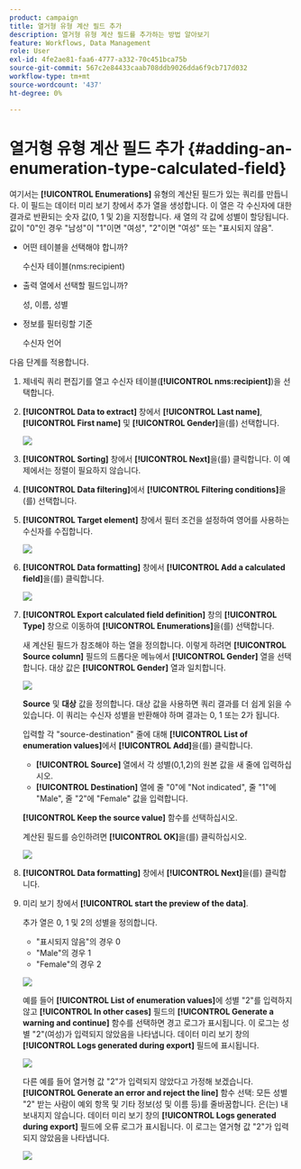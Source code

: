 ```yaml
---
product: campaign
title: 열거형 유형 계산 필드 추가
description: 열거형 유형 계산 필드를 추가하는 방법 알아보기
feature: Workflows, Data Management
role: User
exl-id: 4fe2ae81-faa6-4777-a332-70c451bca75b
source-git-commit: 567c2e84433caab708ddb9026dda6f9cb717d032
workflow-type: tm+mt
source-wordcount: '437'
ht-degree: 0%

---
```


# 열거형 유형 계산 필드 추가 {#adding-an-enumeration-type-calculated-field}

여기서는 **[!UICONTROL Enumerations]** 유형의 계산된 필드가 있는 쿼리를 만듭니다. 이 필드는 데이터 미리 보기 창에서 추가 열을 생성합니다. 이 열은 각 수신자에 대한 결과로 반환되는 숫자 값(0, 1 및 2)을 지정합니다. 새 열의 각 값에 성별이 할당됩니다. 값이 &quot;0&quot;인 경우 &quot;남성&quot;이 &quot;1&quot;이면 &quot;여성&quot;, &quot;2&quot;이면 &quot;여성&quot; 또는 &quot;표시되지 않음&quot;.

* 어떤 테이블을 선택해야 합니까?

  수신자 테이블(nms:recipient)

* 출력 열에서 선택할 필드입니까?

  성, 이름, 성별

* 정보를 필터링할 기준

  수신자 언어

다음 단계를 적용합니다.

1. 제네릭 쿼리 편집기를 열고 수신자 테이블(**[!UICONTROL nms:recipient]**)을 선택합니다.
1. **[!UICONTROL Data to extract]** 창에서 **[!UICONTROL Last name]**, **[!UICONTROL First name]** 및 **[!UICONTROL Gender]**&#x200B;을(를) 선택합니다.

   ![](assets/query_editor_nveau_73.png)

1. **[!UICONTROL Sorting]** 창에서 **[!UICONTROL Next]**&#x200B;을(를) 클릭합니다. 이 예제에서는 정렬이 필요하지 않습니다.
1. **[!UICONTROL Data filtering]**&#x200B;에서 **[!UICONTROL Filtering conditions]**&#x200B;을(를) 선택합니다.
1. **[!UICONTROL Target element]** 창에서 필터 조건을 설정하여 영어를 사용하는 수신자를 수집합니다.

   ![](assets/query_editor_nveau_74.png)

1. **[!UICONTROL Data formatting]** 창에서 **[!UICONTROL Add a calculated field]**&#x200B;을(를) 클릭합니다.

   ![](assets/query_editor_nveau_75.png)

1. **[!UICONTROL Export calculated field definition]** 창의 **[!UICONTROL Type]** 창으로 이동하여 **[!UICONTROL Enumerations]**&#x200B;을(를) 선택합니다.

   새 계산된 필드가 참조해야 하는 열을 정의합니다. 이렇게 하려면 **[!UICONTROL Source column]** 필드의 드롭다운 메뉴에서 **[!UICONTROL Gender]** 열을 선택합니다. 대상 값은 **[!UICONTROL Gender]** 열과 일치합니다.

   ![](assets/query_editor_nveau_76.png)

   **Source** 및 **대상** 값을 정의합니다. 대상 값을 사용하면 쿼리 결과를 더 쉽게 읽을 수 있습니다. 이 쿼리는 수신자 성별을 반환해야 하며 결과는 0, 1 또는 2가 됩니다.

   입력할 각 &quot;source-destination&quot; 줄에 대해 **[!UICONTROL List of enumeration values]**&#x200B;에서 **[!UICONTROL Add]**&#x200B;을(를) 클릭합니다.

   * **[!UICONTROL Source]** 열에서 각 성별(0,1,2)의 원본 값을 새 줄에 입력하십시오.
   * **[!UICONTROL Destination]** 열에 줄 &quot;0&quot;에 &quot;Not indicated&quot;, 줄 &quot;1&quot;에 &quot;Male&quot;, 줄 &quot;2&quot;에 &quot;Female&quot; 값을 입력합니다.

   **[!UICONTROL Keep the source value]** 함수를 선택하십시오.

   계산된 필드를 승인하려면 **[!UICONTROL OK]**&#x200B;을(를) 클릭하십시오.

   ![](assets/query_editor_nveau_77.png)

1. **[!UICONTROL Data formatting]** 창에서 **[!UICONTROL Next]**&#x200B;을(를) 클릭합니다.
1. 미리 보기 창에서 **[!UICONTROL start the preview of the data]**.

   추가 열은 0, 1 및 2의 성별을 정의합니다.

   * &quot;표시되지 않음&quot;의 경우 0
   * &quot;Male&quot;의 경우 1
   * &quot;Female&quot;의 경우 2

   ![](assets/query_editor_nveau_78.png)

   예를 들어 **[!UICONTROL List of enumeration values]**&#x200B;에 성별 &quot;2&quot;를 입력하지 않고 **[!UICONTROL In other cases]** 필드의 **[!UICONTROL Generate a warning and continue]** 함수를 선택하면 경고 로그가 표시됩니다. 이 로그는 성별 &quot;2&quot;(여성)가 입력되지 않았음을 나타냅니다. 데이터 미리 보기 창의 **[!UICONTROL Logs generated during export]** 필드에 표시됩니다.

   ![](assets/query_editor_nveau_79.png)

   다른 예를 들어 열거형 값 &quot;2&quot;가 입력되지 않았다고 가정해 보겠습니다. **[!UICONTROL Generate an error and reject the line]** 함수 선택: 모든 성별 &quot;2&quot; 받는 사람이 예외 항목 및 기타 정보(성 및 이름 등)를 줄바꿈합니다. 은(는) 내보내지지 않습니다. 데이터 미리 보기 창의 **[!UICONTROL Logs generated during export]** 필드에 오류 로그가 표시됩니다. 이 로그는 열거형 값 &quot;2&quot;가 입력되지 않았음을 나타냅니다.

   ![](assets/query_editor_nveau_80.png)
